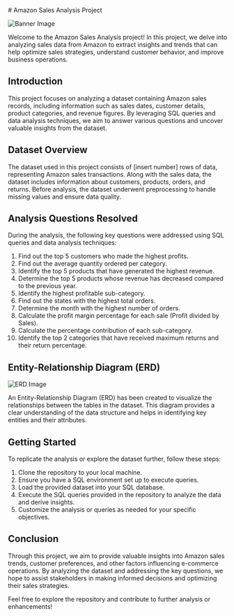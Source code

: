 ​​# Amazon Sales Analysis Project


![Banner Image](![image](https://github.com/BigeyEeE/Amazon_Analysis/assets/149139652/612621db-fd7d-4e82-b1ef-26b984fc8d63)
)


Welcome to the Amazon Sales Analysis project! In this project, we delve into analyzing sales data from Amazon to extract insights and trends that can help optimize sales strategies, understand customer behavior, and improve business operations.


## Introduction


This project focuses on analyzing a dataset containing Amazon sales records, including information such as sales dates, customer details, product categories, and revenue figures. By leveraging SQL queries and data analysis techniques, we aim to answer various questions and uncover valuable insights from the dataset.


## Dataset Overview


The dataset used in this project consists of [insert number] rows of data, representing Amazon sales transactions. Along with the sales data, the dataset includes information about customers, products, orders, and returns. Before analysis, the dataset underwent preprocessing to handle missing values and ensure data quality.


## Analysis Questions Resolved


During the analysis, the following key questions were addressed using SQL queries and data analysis techniques:


1. Find out the top 5 customers who made the highest profits.
2. Find out the average quantity ordered per category.
3. Identify the top 5 products that have generated the highest revenue.
4. Determine the top 5 products whose revenue has decreased compared to the previous year.
5. Identify the highest profitable sub-category.
6. Find out the states with the highest total orders.
7. Determine the month with the highest number of orders.
8. Calculate the profit margin percentage for each sale (Profit divided by Sales).
9. Calculate the percentage contribution of each sub-category.
10. Identify the top 2 categories that have received maximum returns and their return percentage.


## Entity-Relationship Diagram (ERD)


![ERD Image](![image](https://github.com/BigeyEeE/Amazon_Analysis/assets/149139652/7bc035cc-a9f3-46ee-9ac1-0f3a14d70c98)
)


An Entity-Relationship Diagram (ERD) has been created to visualize the relationships between the tables in the dataset. This diagram provides a clear understanding of the data structure and helps in identifying key entities and their attributes.


## Getting Started


To replicate the analysis or explore the dataset further, follow these steps:


1. Clone the repository to your local machine.
2. Ensure you have a SQL environment set up to execute queries.
3. Load the provided dataset into your SQL database.
4. Execute the SQL queries provided in the repository to analyze the data and derive insights.
5. Customize the analysis or queries as needed for your specific objectives.


## Conclusion


Through this project, we aim to provide valuable insights into Amazon sales trends, customer preferences, and other factors influencing e-commerce operations. By analyzing the dataset and addressing the key questions, we hope to assist stakeholders in making informed decisions and optimizing their sales strategies.


Feel free to explore the repository and contribute to further analysis or enhancements!
